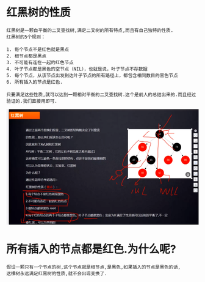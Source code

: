 # 红黑树的性质

    红黑树是一颗自平衡的二叉查找树,满足二叉树的所有特点,而且有自己独特的性质.
    红黑树的5个规则：
    
    1. 每个节点不是红色就是黑点
    2. 根节点都是黑点
    3. 不可能有连在一起的红色节点
    4. 叶子节点都是黑色的空节点（NIL），也就是说，叶子节点不存数据
    5. 每个节点，从该节点出发到达叶子节点的所有路径上，都包含相同数目的黑色节点
    6. 所有插入的节点是红色.
    
    只要满足这些性质,就可以达到一颗相对平衡的二叉查找树.这个是前人的总结出来的.而且经过验证的.我们直接用即可.

![](../../../pics/红黑树的性质.png)

# 所有插入的节点都是红色.为什么呢?
    
    假设一颗只有一个节点的树,这个节点就是根节点,是黑色,如果插入的节点是黑色的话,
    这棵树永远满足红黑树的性质,就不会出现变换了.